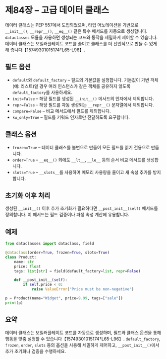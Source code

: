 # 제84장 – 고급 데이터 클래스

데이터 클래스는 PEP 557에서 도입되었으며, 타입 어노테이션을 기반으로 `__init__()`, `__repr__()`, `__eq__()` 같은 특수 메서드를 자동으로 생성합니다. `dataclasses` 모듈을 사용하면 생성되는 코드와 동작을 세밀하게 제어할 수 있습니다. 데이터 클래스는 보일러플레이트 코드를 줄이고 클래스를 더 선언적으로 만들 수 있게 해 줍니다【15749301015174†L65-L96】.

## 필드 옵션

* `default`와 `default_factory` – 필드의 기본값을 설정합니다. 기본값이 가변 객체(예: 리스트)일 경우 여러 인스턴스가 같은 객체를 공유하지 않도록 `default_factory`를 사용하세요.
* `init=False` – 해당 필드를 생성된 `__init__()` 메서드의 인자에서 제외합니다.
* `repr=False` – 해당 필드를 자동 생성되는 `__repr__()` 문자열에서 제외합니다.
* `compare=False` – 비교 메서드에서 필드를 제외합니다.
* `kw_only=True` – 필드를 키워드 인자로만 전달하도록 요구합니다.

## 클래스 옵션

* `frozen=True` – 데이터 클래스를 불변으로 만들어 모든 필드를 읽기 전용으로 만듭니다.
* `order=True` – `__eq__()` 외에도 `__lt__`, `__le__` 등의 순서 비교 메서드를 생성합니다.
* `slots=True` – `__slots__`를 사용하여 메모리 사용량을 줄이고 새 속성 추가를 방지합니다.

## 초기화 이후 처리

생성된 `__init__()` 이후 추가 초기화가 필요하다면 `__post_init__(self)` 메서드를 정의합니다. 이 메서드는 필드 검증이나 파생 속성 계산에 유용합니다.

## 예제

```python
from dataclasses import dataclass, field

@dataclass(order=True, frozen=True, slots=True)
class Product:
    name: str
    price: float
    tags: list[str] = field(default_factory=list, repr=False)

    def __post_init__(self):
        if self.price < 0:
            raise ValueError("Price must be non‑negative")

p = Product(name="Widget", price=9.99, tags=["sale"])
print(p)
```

## 요약

데이터 클래스는 보일러플레이트 코드를 자동으로 생성하며, 필드와 클래스 옵션을 통해 행동을 맞춤 설정할 수 있습니다【15749301015174†L65-L96】. `default_factory`, `frozen`, `order`, `slots` 등의 옵션을 사용해 세밀하게 제어하고, `__post_init__()`에서 추가 초기화나 검증을 수행하세요.